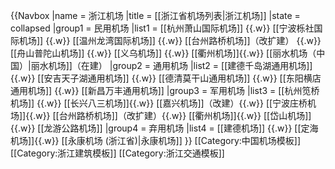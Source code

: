 {{Navbox
|name = 浙江机场
|title =  [[浙江省机场列表|浙江机场]]
|state  = collapsed
|group1 = 民用机场
|list1 = [[杭州萧山国际机场]] {{.w}} [[宁波栎社国际机场]] {{.w}} [[温州龙湾国际机场]] {{.w}} [[台州路桥机场]]（改扩建） {{.w}} [[舟山普陀山机场]] {{.w}} [[义乌机场]] {{.w}} [[衢州机场]]{{.w}} [[丽水机场（中国）|丽水机场]]（在建）
|group2 = 通用机场
|list2 = [[建德千岛湖通用机场]] {{.w}} [[安吉天子湖通用机场]] {{.w}} [[德清莫干山通用机场]] {{.w}} [[东阳横店通用机场]] {{.w}} [[新昌万丰通用机场]]
|group3 = 军用机场
|list3 = [[杭州笕桥机场]] {{.w}} [[长兴八三机场]]{{.w}} [[嘉兴机场]]（改建）{{.w}} [[宁波庄桥机场]]{{.w}} [[台州路桥机场]]（改扩建）{{.w}} [[衢州机场]]{{.w}} [[岱山机场]]{{.w}} [[龙游公路机场]]
|group4 = 弃用机场
|list4 = [[建德机场]] {{.w}} [[定海机场]]{{.w}} [[永康机场 (浙江省)|永康机场]]
}}<noinclude>
[[Category:中国机场模板]]
[[Category:浙江建筑模板]]
[[Category:浙江交通模板]]
</noinclude>